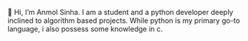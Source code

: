 👋 Hi, I’m Anmol Sinha.
I am a student and a python developer deeply inclined to algorithm based projects.
While python is my primary go-to language, i also possess some knowledge in c.

